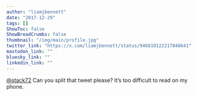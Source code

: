 ```yaml
---
author: "liamjbennett"
date: "2017-12-29"
tags: []
ShowToc: false
ShowBreadCrumbs: false
thumbnail: "/img/main/profile.jpg"
twitter_link: "https://x.com/liamjbennett/status/946819122217840641"
mastodon_link: ""
bluesky_link: ""
linkedin_link: ""
---
```


[@stack72](https://x.com/stack72) Can you split that tweet please? It’s too difficult to read on my phone.

